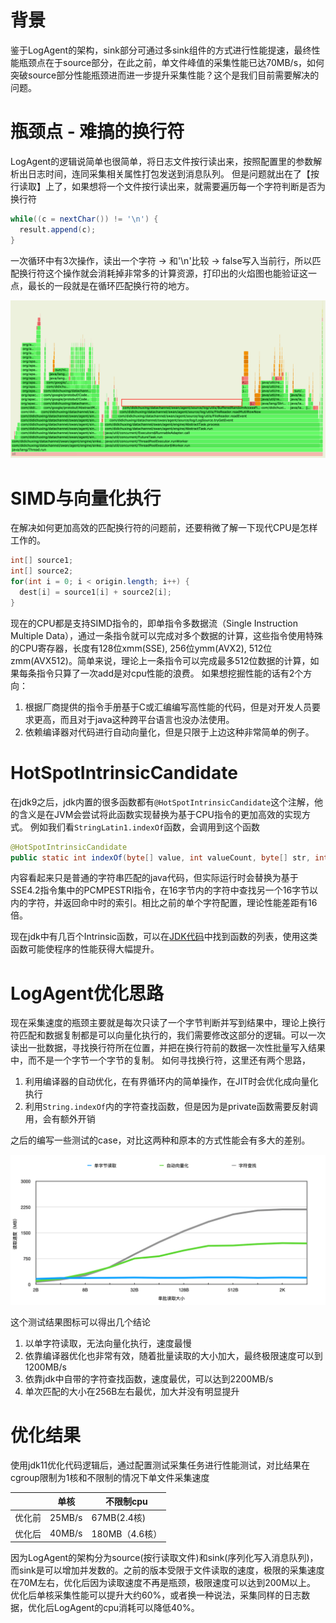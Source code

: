# 背景

鉴于LogAgent的架构，sink部分可通过多sink组件的方式进行性能提速，最终性能瓶颈点在于source部分，在此之前，单文件峰值的采集性能已达70MB/s，如何突破source部分性能瓶颈进而进一步提升采集性能？这个是我们目前需要解决的问题。

# 瓶颈点 - 难搞的换行符

LogAgent的逻辑说简单也很简单，将日志文件按行读出来，按照配置里的参数解析出日志时间，连同采集相关属性打包发送到消息队列。
但是问题就出在了【按行读取】上了，如果想将一个文件按行读出来，就需要遍历每一个字符判断是否为换行符

```java
while((c = nextChar()) != '\n') {
  result.append(c); 
}
```

一次循环中有3次操作，读出一个字符 -> 和'\n'比较 -> false写入当前行，所以匹配换行符这个操作就会消耗掉非常多的计算资源，打印出的火焰图也能验证这一点，最长的一段就是在循环匹配换行符的地方。

![向量化计算加速LogAgent采集-火焰图](assets/向量化计算加速LogAgent采集-火焰图.png)

# SIMD与向量化执行

在解决如何更加高效的匹配换行符的问题前，还要稍微了解一下现代CPU是怎样工作的。

```java
int[] source1;
int[] source2;
for(int i = 0; i < origin.length; i++) {
  dest[i] = source1[i] + source2[i];
}
```

现在的CPU都是支持SIMD指令的，即单指令多数据流（Single Instruction Multiple Data），通过一条指令就可以完成对多个数据的计算，这些指令使用特殊的CPU寄存器，长度有128位xmm(SSE), 256位ymm(AVX2), 512位zmm(AVX512)。简单来说，理论上一条指令可以完成最多512位数据的计算，如果每条指令只算了一次add是对cpu性能的浪费。
如果想挖掘性能的话有2个方向：

1. 根据厂商提供的指令手册基于C或汇编编写高性能的代码，但是对开发人员要求更高，而且对于java这种跨平台语言也没办法使用。
2. 依赖编译器对代码进行自动向量化，但是只限于上边这种非常简单的例子。

# HotSpotIntrinsicCandidate

在jdk9之后，jdk内置的很多函数都有`@HotSpotIntrinsicCandidate`这个注解，他的含义是在JVM会尝试将此函数实现替换为基于CPU指令的更加高效的实现方式。
例如我们看`StringLatin1.indexOf`函数，会调用到这个函数

```java
@HotSpotIntrinsicCandidate
public static int indexOf(byte[] value, int valueCount, byte[] str, int strCount, int fromIndex)
```

内容看起来只是普通的字符串匹配的java代码，但实际运行时会替换为基于SSE4.2指令集中的PCMPESTRI指令，在16字节内的字符中查找另一个16字节以内的字符，并返回命中时的索引。相比之前的单个字符配置，理论性能差距有16倍。

现在jdk中有几百个Intrinsic函数，可以在[JDK代码](http://hg.openjdk.java.net/jdk/hs/file/46dc568d6804/src/hotspot/share/classfile/vmSymbols.hpp#l727)中找到函数的列表，使用这类函数可能使程序的性能获得大幅提升。

# LogAgent优化思路

现在采集速度的瓶颈主要就是每次只读了一个字节判断并写到结果中，理论上换行符匹配和数据复制都是可以向量化执行的，我们需要修改这部分的逻辑。可以一次读出一批数据，寻找换行符所在位置，并把在换行符前的数据一次性批量写入结果中，而不是一个字节一个字节的复制。
如何寻找换行符，这里还有两个思路，

1. 利用编译器的自动优化，在有界循环内的简单操作，在JIT时会优化成向量化执行
2. 利用`String.indexOf`内的字符查找函数，但是因为是private函数需要反射调用，会有额外开销

之后的编写一些测试的case，对比这两种和原本的方式性能会有多大的差别。

![向量化计算加速LogAgent采集-性能对比](assets/向量化计算加速LogAgent采集-性能对比.png)

这个测试结果图标可以得出几个结论

1. 以单字符读取，无法向量化执行，速度最慢
2. 依靠编译器优化也非常有效，随着批量读取的大小加大，最终极限速度可以到1200MB/s
3. 依靠jdk中自带的字符查找函数，速度最优，可以达到2200MB/s
4. 单次匹配的大小在256B左右最优，加大并没有明显提升

# 优化结果

使用jdk11优化代码逻辑后，通过配置测试采集任务进行性能测试，对比结果在cgroup限制为1核和不限制的情况下单文件采集速度

|        | 单核   | 不限制cpu      |
| ------ | ------ | -------------- |
| 优化前 | 25MB/s | 67MB(2.4核)    |
| 优化后 | 40MB/s | 180MB（4.6核） |

因为LogAgent的架构分为source(按行读取文件)和sink(序列化写入消息队列)，而sink是可以增加并发数的。之前的版本受限于文件读取的速度，极限的采集速度在70M左右，优化后因为读取速度不再是瓶颈，极限速度可以达到200M以上。
优化后单核采集性能可以提升大约60%，或者换一种说法，采集同样的日志数据，优化后LogAgent的cpu消耗可以降低40%。
